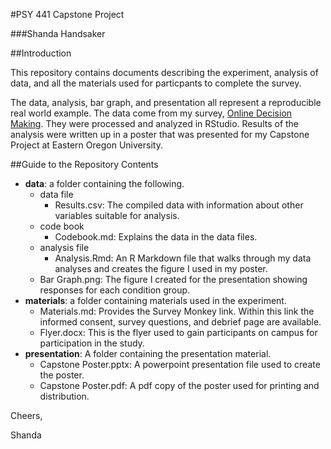 #PSY 441 Capstone Project 

###Shanda Handsaker

##Introduction

This repository contains documents describing the experiment, analysis of data, and all the materials used for particpants to complete the survey. 


The data, analysis, bar graph, and presentation all represent a reproducible real
world example. The data come from my survey,
[Online Decision Making](https://www.surveymonkey.com/s/GXH5KGK). They
were processed and analyzed in RStudio. Results of the analysis were written up in a poster that was presented for my Capstone Project at Eastern Oregon University.  

##Guide to the Repository Contents
* **data**: a folder containing the following.
    * data file
        * Results.csv: The compiled data with information about other variables suitable
        for analysis.
    * code book
        * Codebook.md: Explains the data in the data files.
    * analysis file
        * Analysis.Rmd: An R Markdown file that walks through my data analyses and creates the figure I used in my poster.
    * Bar Graph.png: The figure I created for the presentation showing responses for each condition group. 
* **materials**: a folder containing materials used in the experiment. 
    * Materials.md: Provides the Survey Monkey link. Within this link the informed consent, survey questions, and debrief page are available.
    * Flyer.docx: This is the flyer used to gain participants on campus for participation in the study. 
* **presentation**: A folder containing the presentation material.
    * Capstone Poster.pptx: A powerpoint presentation file used to create the poster.
    * Capstone Poster.pdf: A pdf copy of the poster used for printing and distribution.

    

Cheers,

Shanda